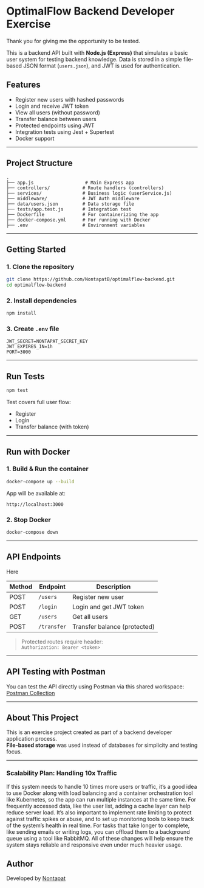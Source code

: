# OptimalFlow Backend Developer Exercise

Thank you for giving me the opportunity to be tested.

This is a backend API built with **Node.js (Express)** that simulates a basic user system for testing backend knowledge. Data is stored in a simple file-based JSON format (`users.json`), and JWT is used for authentication.

## Features

- Register new users with hashed passwords
- Login and receive JWT token
- View all users (without password)
- Transfer balance between users
- Protected endpoints using JWT
- Integration tests using Jest + Supertest
- Docker support

---

## Project Structure

```
.
├── app.js                   # Main Express app
├── controllers/            # Route handlers (controllers)
├── services/               # Business logic (userService.js)
├── middleware/             # JWT Auth middleware
├── data/users.json         # Data storage file
├── tests/app.test.js       # Integration test
├── Dockerfile              # For containerizing the app
├── docker-compose.yml      # For running with Docker
├── .env                    # Environment variables
```

---

## Getting Started

### 1. Clone the repository
```bash
git clone https://github.com/NontapatB/optimalflow-backend.git
cd optimalflow-backend
```

### 2. Install dependencies
```bash
npm install
```

### 3. Create `.env` file
```env
JWT_SECRET=NONTAPAT_SECRET_KEY
JWT_EXPIRES_IN=1h
PORT=3000
```

---

## Run Tests

```bash
npm test
```

Test covers full user flow:
- Register
- Login
- Transfer balance (with token)

---

## Run with Docker

### 1. Build & Run the container
```bash
docker-compose up --build
```

App will be available at:  
```
http://localhost:3000
```

### 2. Stop Docker
```bash
docker-compose down
```

---

## API Endpoints

Here 

| Method | Endpoint       | Description                 |
|--------|----------------|-----------------------------|
| POST   | `/users`       | Register new user           |
| POST   | `/login`       | Login and get JWT token     |
| GET    | `/users`       | Get all users               |
| POST   | `/transfer`    | Transfer balance (protected)|

> Protected routes require header:  
> `Authorization: Bearer <token>`

---

## API Testing with Postman

You can test the API directly using Postman via this shared workspace:  
[Postman Collection](https://postman.co/workspace/My-Workspace~d0e5e58e-37a7-4314-899d-8a1a7bf0effe/collection/37369421-c752e999-7551-4131-8978-c6ceea96d704?action=share&creator=37369421)

---

## About This Project

This is an exercise project created as part of a backend developer application process.  
**File-based storage** was used instead of databases for simplicity and testing focus.

---

###  Scalability Plan: Handling 10x Traffic

If this system needs to handle 10 times more users or traffic, it’s a good idea to use Docker along with load balancing and a container orchestration tool like Kubernetes, so the app can run multiple instances at the same time. For frequently accessed data, like the user list, adding a cache layer can help reduce server load. It’s also important to implement rate limiting to protect against traffic spikes or abuse, and to set up monitoring tools to keep track of the system’s health in real time. For tasks that take longer to complete, like sending emails or writing logs, you can offload them to a background queue using a tool like RabbitMQ. All of these changes will help ensure the system stays reliable and responsive even under much heavier usage.

##  Author

Developed by [Nontapat](https://github.com/NontapatB)
